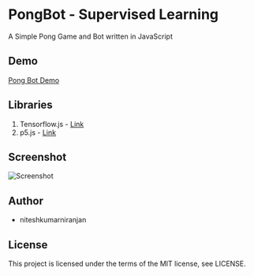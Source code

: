 # PongBot - Supervised Learning

A Simple Pong Game and Bot written in JavaScript

## Demo

[Pong Bot Demo](https://niteshkumarniranjan.me/pongbot-supervised)

## Libraries
1. Tensorflow.js  -  [Link](https://js.tensorflow.org)
2. p5.js  -  [Link](https://p5js.org/)

## Screenshot

![Screenshot](https://github.com/niteshkumarniranjan/pongbot-supervised/raw/master/screenshot/screenshot.png)

## Author

* niteshkumarniranjan

## License

This project is licensed under the terms of the MIT license, see LICENSE.
